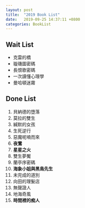 ```yaml
---
layout: post
title:  "2019 Book List"
date:   2019-09-25 14:37:11 +0800
categories: BookList
---
```

## Wait List

- 克雷的橋
- 璇璣圖密碼
- 長恨歌密碼
- 一次讀懂心理學
- 曼哈頓迷霧

## Done List

1. 貝納德的墮落
2. 莫拉的雙生
3. 緘默的女孩
4. 生死逆行
5. 惡魔呢喃而來
6. **夜鶯**
7. **星星之火**
8. 雙生夢魘
9. 蘭亭序密碼
10. **海象小姐與黑鳥先生**
11. 未完成的道別
12. 向田的理髮店
13. 無聲證人
14. 地海奇風
15. **時間裡的痴人**
